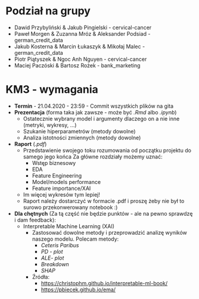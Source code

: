 # Podział na grupy

* Dawid Przybyliński & Jakub Pingielski - cervical-cancer
* Paweł Morgen & Zuzanna Mróz & Aleksander Podsiad - german_credit_data 
* Jakub Kosterna & Marcin Łukaszyk & Mikołaj Malec - german_credit_data 
* Piotr Piątyszek & Ngoc Anh Nguyen - cervical-cancer
* Maciej Paczóski & Bartosz Rożek - bank_marketing

# KM3 - wymagania
* **Termin** - 21.04.2020 - 23:59 - Commit wszystkich plików na gita
* **Prezentacja** (forma taka jak zawsze - może być *.Rmd* albo *.ipynb*)
    *  Ostatecznie wybrany model i argumenty dlaczego on a nie inne (metryki, wykresy, ...)
    *  Szukanie hiperparametrów (metody dowolne)
    *  Analiza istotności zmiennych (metody dowolne)
* **Raport** (*.pdf*)
    * Przedstawienie swojego toku rozumowania od początku projektu do samego jego końca Za główne rozdziały możemy uznać:
        * Wstęp biznesowy
        * EDA
        * Feature Engineering
        * Model/models performance
        * Feature importance/XAI
    * Im więcej wykresów tym lepiej!
    * Raport należy dostarczyć w formacie .pdf i proszę żeby nie był to surowo przekonwerowany notebook :)
* **Dla chętnych** (Za tą część nie będzie punktów - ale na pewno sprawdzę i dam feedback):
    - Interpretable Machine Learning (XAI)
        - Zastosować dowolne metody i przeprowadzić analizę wyników naszego modelu. Polecam metody:
            - *Ceteris Paribus*
            - *PD - plot*
            - *ALE- plot*
            - *Breakdown*
            - *SHAP*
        - Źródła:
            - https://christophm.github.io/interpretable-ml-book/
            - https://pbiecek.github.io/ema/

